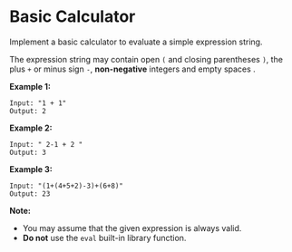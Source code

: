 # Basic Calculator

Implement a basic calculator to evaluate a simple expression string.

The expression string may contain open `(` and closing parentheses `)`, the plus `+` or minus sign `-`, __non-negative__ integers and empty spaces .

__Example 1:__

```pseudo
Input: "1 + 1"
Output: 2
```

__Example 2:__

```pseudo
Input: " 2-1 + 2 "
Output: 3
```

__Example 3:__

```pseudo
Input: "(1+(4+5+2)-3)+(6+8)"
Output: 23
```

__Note:__

- You may assume that the given expression is always valid.
- __Do not__ use the `eval` built-in library function.